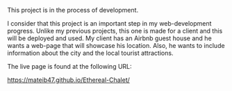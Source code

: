 This project is in the process of development. 

I consider that this project is an important step in my web-development progress. Unlike my previous projects, this one is made for a client and this will be deployed and used.
My client has an Airbnb guest house and he wants a web-page that will showcase his location. Also, he wants to include information about the city and the local tourist attractions.

The live page is found at the following URL:

https://mateib47.github.io/Ethereal-Chalet/
